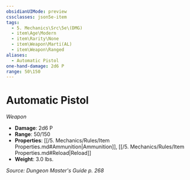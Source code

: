 ```yaml
---
obsidianUIMode: preview
cssclasses: json5e-item
tags:
  - 5. Mechanics\Src\5e\(DMG)
  - item\Age\Modern
  - item\Rarity\None
  - item\Weapon\Marti(AL)
  - item\Weapon\Ranged
aliases:
  - Automatic Pistol
one-hand-damage: 2d6 P
range: 50\150
---
```

# Automatic Pistol
*Weapon*  

- **Damage**: 2d6 P
- **Range**: 50/150
- **Properties**: [[/5. Mechanics/Rules/Item Properties.md#Ammunition\|Ammunition]], [[/5. Mechanics/Rules/Item Properties.md#Reload\|Reload]]
- **Weight**: 3.0 lbs.

*Source: Dungeon Master's Guide p. 268*
